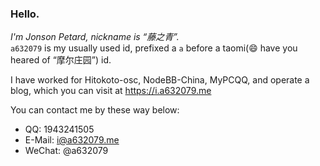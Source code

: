 ### Hello.

*I'm Jonson Petard, nickname is “藤之青”.*   
`a632079` is my usually used id, prefixed a `a` before a taomi(😄 have you heared of “摩尔庄园”) id.

I have worked for Hitokoto-osc, NodeBB-China, MyPCQQ, and operate a blog, which you can visit at <https://i.a632079.me>

You can contact me by these way below:
* QQ: 1943241505
* E-Mail: <i@a632079.me>
* WeChat: @a632079
